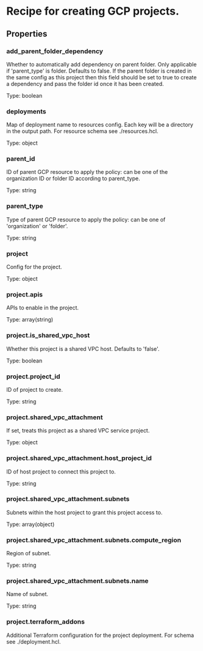 # Recipe for creating GCP projects.

## Properties

### add_parent_folder_dependency

Whether to automatically add dependency on parent folder.
Only applicable if 'parent_type' is folder. Defaults to false.
If the parent folder is created in the same config as this project then
this field should be set to true to create a dependency and pass the
folder id once it has been created.



Type: boolean

### deployments

Map of deployment name to resources config.
Each key will be a directory in the output path.
For resource schema see ./resources.hcl.



Type: object

### parent_id

ID of parent GCP resource to apply the policy: can be one of the organization ID or folder ID according to parent_type.



Type: string

### parent_type

Type of parent GCP resource to apply the policy: can be one of 'organization' or 'folder'.


Type: string

### project

Config for the project.


Type: object

### project.apis

APIs to enable in the project.


Type: array(string)

### project.is_shared_vpc_host

Whether this project is a shared VPC host. Defaults to 'false'.


Type: boolean

### project.project_id

ID of project to create.


Type: string

### project.shared_vpc_attachment

If set, treats this project as a shared VPC service project.


Type: object

### project.shared_vpc_attachment.host_project_id

ID of host project to connect this project to.


Type: string

### project.shared_vpc_attachment.subnets

Subnets within the host project to grant this project access to.


Type: array(object)

### project.shared_vpc_attachment.subnets.compute_region

Region of subnet.


Type: string

### project.shared_vpc_attachment.subnets.name

Name of subnet.


Type: string

### project.terraform_addons

Additional Terraform configuration for the project deployment.
For schema see ./deployment.hcl.





